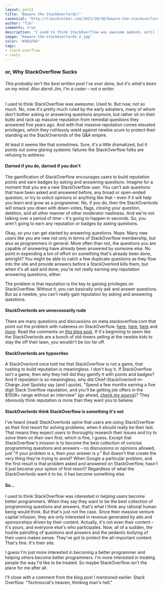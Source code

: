 ```yaml
--- 
layout: post2
title: "Beware the StackOverlords!"
canonical: "http://timschreiber.com/2013/10/30/beware-the-stackoverlords/"
author: "Tim"
comments: true
description: "I used to think StackOverflow was awesome &mdash; until I realized it's ruled by self-important overlords who ruthlessly wield their elevated privileges against newbie scum who dare enter their Q&amp;A empire."
image: "beware-the-stackoverlords-2.jpg"
color: "#5B1F04"
tags:
- stack-overflow
- rants
---
```


### or, Why StackOverflow Sucks

###### This probably isn't the best written post I've ever done, but it's what's been on my mind. Also darnit Jim, I'm a coder &ndash; not a writer.

I used to think StackOverflow was awesome. Used to. But now, not so much. No, now it's pretty much ruled by the early adopters, many of whom don't bother asking or answering questions anymore, but rather sit on their butts and rack up massive reputation from remedial questions they answered five years ago. And with that massive reputation comes elevated privileges, which they ruthlessly wield against newbie scum to protect their standing as the StackOverlords of the Q&A empire.

At least it seems like that sometimes. Sure, it's a little dramatized, but it points out some glaring systemic failures the StackOverflow folks are refusing to address:

#### Darned if you do, darned if you don't

The gamification of StackOverflow encourages users to build reputation points and earn badges by asking and answering questions. Imagine for a moment that you are a new StackOverflow user. You can't ask questions that have been asked and answered before, any broad or open-ended question, or try to solicit opinions or anything like that &ndash; even if it will help you learn and grow as a programmer. No, if you do, then the StackOverlords will smack you down with down-votes, flags, closing your question, deletion, and all other manner of other moderator nastiness. And we're not talking over a period of time &ndash; it's going to happen in seconds. So, you aren't going to earn any reputation or badges by asking questions.

Okay, so you can get started by answering questions. Nope. Many new users like you are new not only in terms of StackOverflow membership, but also as programmers in general. More often than not, the questions you are capable of answering have already been answered by someone else. No point in expending a ton of effort on something that's already been done, amiright? You might be able to catch a few duplicate questions as they flow into the site and provide answers before a StackOverlord kills them, but when it's all said and done, you're not really earning any reputation answering questions, either.

The problem is that reputation is the key to gaining privileges on StackOverflow. Without it, you can basically only ask and answer questions. But as a newbie, you can't really gain reputation by asking and answering questions.

#### StackOverlords are unnecessarily rude

There are many questions and discussions on meta.stackoverflow.com that point out the problem with rudeness on StackOverflow: [here][1], [here][2], [here][3] and [more][4].  Read the comments on [this blog post][5]. If it's beginning to seem like the StackOverlords are a bunch of old-timers yelling at the newbie kids to stay the off their lawn, you wouldn't be too far off.

#### StackOverlords are hypocrites

A StackOverlord once told me that StackOverflow is not a game, that rushing to build reputation is meaningless. I don't buy it. If StackOverflow isn't a game, then why they hell did they gamify it with points and badges?  And if reputation is so meaningless, why did Chief-StackOverlord-in-Charge Joel Spolsky say (and I quote), &quot;Spend a few months earning a five digit Stack Overflow reputation, and you'll be getting job offers in the $100K+ range without an interview&quot; (go ahead, [check my source][6])? They obviously think reputation is more than they want you to believe.

#### StackOverlords think StackOverflow is something it's not

I've heard (read) StackOverlords opine that users are using StackOverflow as their first resort for solving problems, when it should really be their last. That means they expect users to thoroughly research their issues and try to solve them on their own first; which is fine, I guess. Except that StackOverflow's mission is to become the best collection of concise programming questions and answers &ndash; no discussions or opinions allowed, just &quot;if your problem is x, then your answer is y.&quot; But doesn't that create the very thing they're trying to avoid? When Google a particular problem, and the first result is that problem asked and answered on StackOverflow, hasn't it just become your option of first resort? Regardless of what the StackOverlords want it to be, it has become something else.

#### So...

I used to think StackOverflow was interested in helping users become better programmers. When they say they want to be the best collection of programming questions and answers, that's what I think any rational human being would think. But that's just not the case. Since their massive venture capital infusion, they are only interested in revenue generated by ads and sponsorships driven by their content. Actually, it's not even their content &ndash; it's yours, and everyone else's who participates. Now, all of a sudden, the hostile patrolling of questions and answers and the pedantic bullying of their users makes sense. They've got to protect the all-important content. That's fine. It's their site.

I guess I'm just more interested in becoming a better programmer and helping others become better programmers. I'm more interested in treating people the way I'd like to be treated. So maybe StackOverflow isn't the place for me after all.

I'll close with a comment from the blog post I mentioned earlier. Stack Overflow: &quot;Technocrat's heaven, thinking man's hell.&quot;

[1]: http://meta.stackoverflow.com/search?q=rude
[2]: http://meta.stackoverflow.com/questions/191029/general-attitude-stack-overflow-non-constructive-attitude-rather-than-constru
[3]: http://meta.stackoverflow.com/questions/161539/rude-responses-from-the-community
[4]: http://meta.stackoverflow.com/search?q=rude
[5]: http://sergworks.wordpress.com/2012/09/26/why-stackoverflow-sucks/
[6]: http://programmers.stackexchange.com/questions/20369/career-advice-stay-with-php-or-start-a-new-career-in-something-else-net/20373#20373
